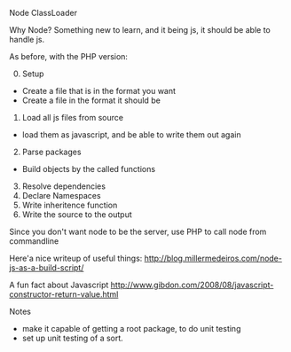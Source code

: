 Node ClassLoader

Why Node? Something new to learn, and it being js, it should be able to handle js.

As before, with the PHP version:

0. Setup
  - Create a file that is in the format you want
  - Create a file in the format it should be
1. Load all js files from source 
  - load them as javascript, and be able to write them out again
2. Parse packages
  - Build objects by the called functions
3. Resolve dependencies
4. Declare Namespaces
5. Write inheritence function
6. Write the source to the output

Since you don't want node to be the server, use PHP to call node from commandline

Here'a nice writeup of useful things:
http://blog.millermedeiros.com/node-js-as-a-build-script/

A fun fact about Javascript
http://www.gibdon.com/2008/08/javascript-constructor-return-value.html



Notes
- make it capable of getting a root package, to do unit testing
- set up unit testing of a sort.